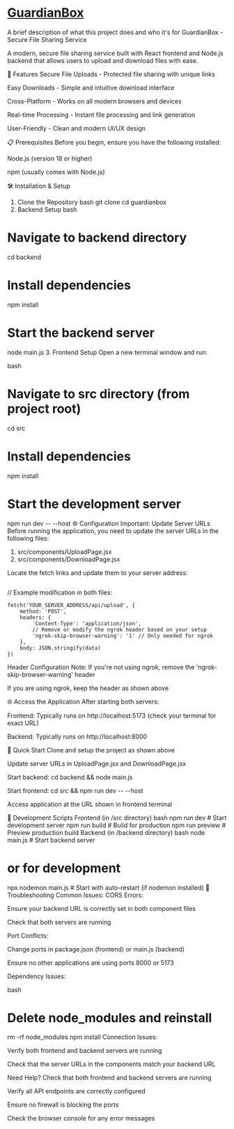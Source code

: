 
# [GuardianBox](https://guardianbox.netlify.app/)



A brief description of what this project does and who it's for
GuardianBox - Secure File Sharing Service

A modern, secure file sharing service built with React frontend and Node.js backend that allows users to upload and download files with ease.

🚀 Features
Secure File Uploads - Protected file sharing with unique links

Easy Downloads - Simple and intuitive download interface

Cross-Platform - Works on all modern browsers and devices

Real-time Processing - Instant file processing and link generation

User-Friendly - Clean and modern UI/UX design

📋 Prerequisites
Before you begin, ensure you have the following installed:

Node.js (version 18 or higher)

npm (usually comes with Node.js)

🛠️ Installation & Setup
1. Clone the Repository
bash
git clone <your-repository-url>
cd guardianbox
2. Backend Setup
bash
# Navigate to backend directory
cd backend

# Install dependencies
npm install

# Start the backend server
node main.js
3. Frontend Setup
Open a new terminal window and run:

bash
# Navigate to src directory (from project root)
cd src

# Install dependencies
npm install

# Start the development server
npm run dev -- --host
⚙️ Configuration
Important: Update Server URLs
Before running the application, you need to update the server URLs in the following files:

1. src/components/UploadPage.jsx
2. src/components/DownloadPage.jsx

Locate the fetch links and update them to your server address:

```javascript
```
// Example modification in both files:
```
fetch('YOUR_SERVER_ADDRESS/api/upload', {
    method: 'POST',
    headers: {
        'Content-Type': 'application/json',
        // Remove or modify the ngrok header based on your setup
        'ngrok-skip-browser-warning': '1' // Only needed for ngrok
    },
    body: JSON.stringify(data)
})
```
Header Configuration Note:
If you're not using ngrok, remove the 'ngrok-skip-browser-warning' header

If you are using ngrok, keep the header as shown above

🌐 Access the Application
After starting both servers:

Frontend: Typically runs on http://localhost:5173 (check your terminal for exact URL)

Backend: Typically runs on http://localhost:8000


🚀 Quick Start
Clone and setup the project as shown above

Update server URLs in UploadPage.jsx and DownloadPage.jsx

Start backend: cd backend && node main.js

Start frontend: cd src && npm run dev -- --host

Access application at the URL shown in frontend terminal

🔧 Development Scripts
Frontend (in /src directory)
bash
npm run dev          # Start development server
npm run build        # Build for production
npm run preview      # Preview production build
Backend (in /backend directory)
bash
node main.js         # Start backend server
# or for development
npx nodemon main.js  # Start with auto-restart (if nodemon installed)
🚨 Troubleshooting
Common Issues:
CORS Errors:

Ensure your backend URL is correctly set in both component files

Check that both servers are running

Port Conflicts:

Change ports in package.json (frontend) or main.js (backend)

Ensure no other applications are using ports 8000 or 5173

Dependency Issues:

bash
# Delete node_modules and reinstall
rm -rf node_modules
npm install
Connection Issues:

Verify both frontend and backend servers are running

Check that the server URLs in the components match your backend URL

Need Help?
Check that both frontend and backend servers are running

Verify all API endpoints are correctly configured

Ensure no firewall is blocking the ports

Check the browser console for any error messages





